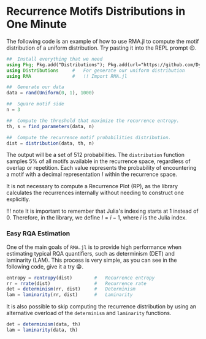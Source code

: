 #   Recurrence Motifs Distributions in One Minute
The following code is an example of how to use RMA.jl to compute the motif distribution of a uniform distribution. Try pasting it into the REPL prompt 😉.

```julia
##  Install everything that we need
using Pkg; Pkg.add("Distributions"); Pkg.add(url="https://github.com/DynamicsUFPR/RMA.jl")
using Distributions     #   For generate our uniform distribution
using RMA               #   !! Import RMA.jl

##  Generate our data
data = rand(Uniform(0, 1), 1000)

##  Square motif side
n = 3

##  Compute the threshold that maximize the recurrence entropy.
th, s = find_parameters(data, n)

##  Compute the recurrence motif probabilities distribution.
dist = distribution(data, th, n)
```

The output will be a set of 512 probabilities. The `distribution` function samples $5\%$ of all motifs available in the recurrence space, regardless of overlap or repetition. Each value represents the probability of encountering a motif with a decimal representation $I$ within the recurrence space.

It is not necessary to compute a Recurrence Plot (RP), as the library calculates the recurrences internally without needing to construct one explicitly.

!!! note
    It is important to remember that Julia's indexing starts at $1$ instead of $0$. Therefore, in the library, we define $I = i - 1$, where $i$ is the Julia index.

###   Easy RQA Estimation
One of the main goals of `RMA.jl` is to provide high performance when estimating typical RQA quantifiers, such as determinism (DET) and laminarity (LAM). This process is very simple, as you can see in the following code, give it a try 😁.
```julia
entropy = rentropy(dist)        #   Recurrence entropy
rr = rrate(dist)                #   Recurrence rate
det = determinism(rr, dist)     #   Determinism
lam = laminarity(rr, dist)      #   Laminarity
```

It is also possible to skip computing the recurrence distribution by using an alternative overload of the `determinism` and `laminarity` functions.
```julia
det = determinism(data, th)
lam = laminarity(data, th)
```